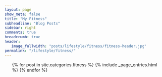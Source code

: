 ```yaml
---
layout: page
show_meta: false
title: "My Fitness"
subheadline: "Blog Posts"
sidebar: right
comments: true
breadcrumb: true
header:
   image_fullwidth: "posts/lifestyle/fitness/fitness-header.jpg"
permalink: "/lifestyle/fitness/"
---
```

<ul>
    {% for post in site.categories.fitness %}
        {% include _page_entries.html %}
    {% endfor %}
</ul>